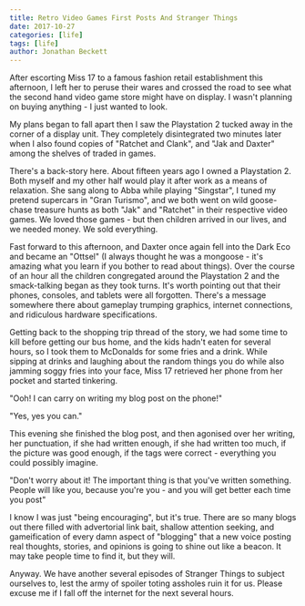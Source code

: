 ```yaml
---
title: Retro Video Games First Posts And Stranger Things
date: 2017-10-27
categories: [life]
tags: [life]
author: Jonathan Beckett
---
```


After escorting Miss 17 to a famous fashion retail establishment this afternoon, I left her to peruse their wares and crossed the road to see what the second hand video game store might have on display. I wasn't planning on buying anything - I just wanted to look.

My plans began to fall apart then I saw the Playstation 2 tucked away in the corner of a display unit. They completely disintegrated two minutes later when I also found copies of "Ratchet and Clank", and "Jak and Daxter" among the shelves of traded in games.

There's a back-story here. About fifteen years ago I owned a Playstation 2. Both myself and my other half would play it after work as a means of relaxation. She sang along to Abba while playing "Singstar", I tuned my pretend supercars in "Gran Turismo", and we both went on wild goose-chase treasure hunts as both "Jak" and "Ratchet" in their respective video games. We loved those games - but then children arrived in our lives, and we needed money. We sold everything.

Fast forward to this afternoon, and Daxter once again fell into the Dark Eco and became an "Ottsel" (I always thought he was a mongoose - it's amazing what you learn if you bother to read about things). Over the course of an hour all the children congregated around the Playstation 2 and the smack-talking began as they took turns. It's worth pointing out that their phones, consoles, and tablets were all forgotten. There's a message somewhere there about gameplay trumping graphics, internet connections, and ridiculous hardware specifications.

Getting back to the shopping trip thread of the story, we had some time to kill before getting our bus home, and the kids hadn't eaten for several hours, so I took them to McDonalds for some fries and a drink. While sipping at drinks and laughing about the random things you do while also jamming soggy fries into your face, Miss 17 retrieved her phone from her pocket and started tinkering.

"Ooh! I can carry on writing my blog post on the phone!"

"Yes, yes you can."

This evening she finished the blog post, and then agonised over her writing, her punctuation, if she had written enough, if she had written too much, if the picture was good enough, if the tags were correct - everything you could possibly imagine.

"Don't worry about it! The important thing is that you've written something. People will like you, because you're you - and you will get better each time you post"

I know I was just "being encouraging", but it's true. There are so many blogs out there filled with advertorial link bait, shallow attention seeking, and gameification of every damn aspect of "blogging" that a new voice posting real thoughts, stories, and opinions is going to shine out like a beacon. It may take people time to find it, but they will.

Anyway. We have another several episodes of Stranger Things to subject ourselves to, lest the army of spoiler toting assholes ruin it for us. Please excuse me if I fall off the internet for the next several hours.
